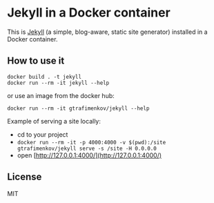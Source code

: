 # Jekyll in a Docker container

This is [Jekyll](https://jekyllrb.com/) (a simple, blog-aware, static site generator)
installed in a Docker container.

## How to use it

```
docker build . -t jekyll
docker run --rm -it jekyll --help
```

or use an image from the docker hub:

```
docker run --rm -it gtrafimenkov/jekyll --help
```

Example of serving a site locally:
- cd to your project
- `docker run --rm -it -p 4000:4000 -v $(pwd):/site gtrafimenkov/jekyll serve -s /site -H 0.0.0.0`
- open [http://127.0.0.1:4000/](http://127.0.0.1:4000/)

## License

MIT
